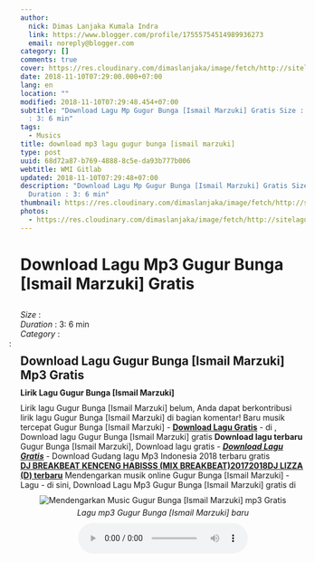 ```yaml
---
author:
  nick: Dimas Lanjaka Kumala Indra
  link: https://www.blogger.com/profile/17555754514989936273
  email: noreply@blogger.com
category: []
comments: true
cover: https://res.cloudinary.com/dimaslanjaka/image/fetch/http://sitelagump3.com/images/download-lagu-mp3-terbaru-gratis.png
date: 2018-11-10T07:29:00.000+07:00
lang: en
location: ""
modified: 2018-11-10T07:29:48.454+07:00
subtitle: "Download Lagu Mp Gugur Bunga [Ismail Marzuki] Gratis Size : Duration
  : 3: 6 min"
tags:
  - Musics
title: download mp3 lagu gugur bunga [ismail marzuki]
type: post
uuid: 68d72a87-b769-4888-8c5e-da93b777b006
webtitle: WMI Gitlab
updated: 2018-11-10T07:29:48+07:00
description: "Download Lagu Mp Gugur Bunga [Ismail Marzuki] Gratis Size :
  Duration : 3: 6 min"
thumbnail: https://res.cloudinary.com/dimaslanjaka/image/fetch/http://sitelagump3.com/images/download-lagu-mp3-terbaru-gratis.png
photos:
  - https://res.cloudinary.com/dimaslanjaka/image/fetch/http://sitelagump3.com/images/download-lagu-mp3-terbaru-gratis.png
---
```


<div class="content-video">              <h1 style="padding: 0 0 10px 0;">Download Lagu Mp3 Gugur Bunga [Ismail Marzuki] Gratis</h1>              <div><span><i>Size </i>:</span> </div>              <div><span><i>Duration </i>:</span> 3: 6 min</div>              <div><span><i>Category </i>:</span>                              </div>              <span class="cont"><i style="margin-left: -20px;" class="fa fa-pencil-square-o"></i>: <h2 style="margin: 10px 0px;">Download Lagu Gugur Bunga [Ismail Marzuki] Mp3 Gratis</h2>                                      <h3 style="margin: 0px 0px 10px 0px;font-size: 14px;">Lirik Lagu Gugur Bunga [Ismail Marzuki]</h3>                      Lirik lagu Gugur Bunga [Ismail Marzuki] belum, Anda dapat berkontribusi lirik lagu Gugur Bunga [Ismail Marzuki] di bagian komentar!                                      Baru musik tercepat Gugur Bunga [Ismail Marzuki] - <u><b>Download Lagu Gratis</b></u> - di , Download lagu Gugur Bunga [Ismail Marzuki] gratis <b>Download lagu terbaru</b> Gugur Bunga [Ismail Marzuki], Download lagu gratis - <i><a href="https://web-manajemen.blogspot.com/p/search.html?q=download gugur bunga ismail marzuki mp3 gratis " title="Download Lagu Gratis" target="_blank"><b>Download Lagu Gratis</b></a></i> - Download Gudang lagu Mp3 Indonesia 2018 terbaru gratis<br> <u><a href="https://web-manajemen.blogspot.com/p/search.html?q=download gugur bunga ismail marzuki mp3 gratis " title="Download music DJ BREAKBEAT KENCENG HABISSS (MIX BREAKBEAT)20172018DJ LIZZA (D) mp3 Terbaru - " target="_blank"><b>DJ BREAKBEAT KENCENG HABISSS (MIX BREAKBEAT)20172018DJ LIZZA (D) terbaru</b></a></u> Mendengarkan musik online Gugur Bunga [Ismail Marzuki] - Lagu - di sini, Download Lagu Mp3 Gugur Bunga [Ismail Marzuki] gratis di  <div class="img_content_view" style="text-align: center;padding: 10px 0px;"><img src="https://res.cloudinary.com/dimaslanjaka/image/fetch/http://sitelagump3.com/images/download-lagu-mp3-terbaru-gratis.png" alt="Mendengarkan Music Gugur Bunga [Ismail Marzuki] mp3 Gratis"><span style="display: block;padding-top: 5px;"><i>Lagu mp3 Gugur Bunga [Ismail Marzuki] baru</i></span></div>             </span>          </div><center><audio controls="">    <source src="http://sitelagump3.com/get/api/276992880" type="audio/ogg">    <source src="http://sitelagump3.com/get/api/276992880" type="audio/mpeg">    <source src="http://sitelagump3.com/get/api/276992880" type="audio/mp3">    <source src="http://sitelagump3.com/get/api/276992880" type="audio/wav">  Your browser does not support the audio element.  </audio></center><script>document.querySelectorAll("pre,code");
  pretext.forEach(function (el) {
    el.classList.toggle("notranslate", true);
  });</script>